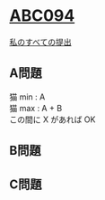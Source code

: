 # [ABC094](https://beta.atcoder.jp/contests/abc094)  
[私のすべての提出](https://beta.atcoder.jp/contests/abc094/submissions?f.Task=&f.Language=&f.Status=&f.User=tokizo)  
  
## A問題  
猫 min : A  
猫 max : A + B  
この間に X があれば OK  
## B問題  

## C問題  
